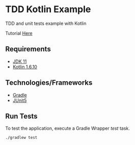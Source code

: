 # TDD Kotlin Example

TDD and unit tests example with Kotlin 

Tutorial [Here](https://www.youtube.com/watch?v=MtjPJYPgfoc&t=974s)

## Requirements

- [JDK 11](https://sdkman.io/)
- [Kotlin 1.6.10](https://sdkman.io/)

## Technologies/Frameworks

- [Gradle](https://gradle.org/)
- [JUnit5](https://junit.org/junit5/)

## Run Tests

To test the application, execute a Gradle Wrapper *test* task.

```bash
./gradlew test
```


